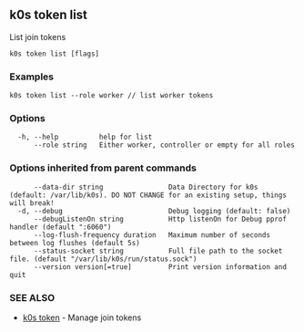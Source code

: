 ## k0s token list

List join tokens

```shell
k0s token list [flags]
```

### Examples

```shell
k0s token list --role worker // list worker tokens
```

### Options

```shell
  -h, --help          help for list
      --role string   Either worker, controller or empty for all roles
```

### Options inherited from parent commands

```shell
      --data-dir string                Data Directory for k0s (default: /var/lib/k0s). DO NOT CHANGE for an existing setup, things will break!
  -d, --debug                          Debug logging (default: false)
      --debugListenOn string           Http listenOn for Debug pprof handler (default ":6060")
      --log-flush-frequency duration   Maximum number of seconds between log flushes (default 5s)
      --status-socket string           Full file path to the socket file. (default "/var/lib/k0s/run/status.sock")
      --version version[=true]         Print version information and quit
```

### SEE ALSO

* [k0s token](k0s_token.md) - Manage join tokens
